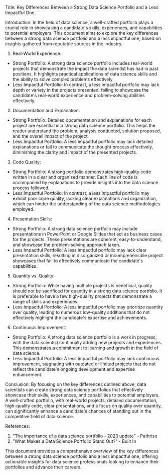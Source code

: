 Title: Key Differences Between a Strong Data Science Portfolio and a Less Impactful One

Introduction:
In the field of data science, a well-crafted portfolio plays a crucial role in showcasing a candidate's skills, experiences, and capabilities to potential employers. This document aims to explore the key differences between a strong data science portfolio and a less impactful one, based on insights gathered from reputable sources in the industry.

1. Real-World Experience:
- Strong Portfolio: A strong data science portfolio includes real-world projects that demonstrate the impact the data scientist has had in past positions. It highlights practical applications of data science skills and the ability to solve complex problems effectively.
- Less Impactful Portfolio: In contrast, a less impactful portfolio may lack depth or variety in the projects presented, failing to showcase the candidate's real-world experience and problem-solving abilities effectively.

2. Documentation and Explanation:
- Strong Portfolio: Detailed documentation and explanations for each project are essential in a strong data science portfolio. This helps the reader understand the problem, analysis conducted, solution proposed, and the overall impact of the project.
- Less Impactful Portfolio: A less impactful portfolio may lack detailed explanations or fail to communicate the thought process effectively, diminishing the clarity and impact of the presented projects.

3. Code Quality:
- Strong Portfolio: A strong portfolio demonstrates high-quality code written in a clear and organized manner. Each line of code is accompanied by explanations to provide insights into the data science process followed.
- Less Impactful Portfolio: In contrast, a less impactful portfolio may exhibit poor code quality, lacking clear explanations and organization, which can hinder the understanding of the data science methodologies employed.

4. Presentation Skills:
- Strong Portfolio: A strong data science portfolio may include presentations in PowerPoint or Google Slides that act as business cases for the projects. These presentations are coherent, easy-to-understand, and showcase the problem-solving approach taken.
- Less Impactful Portfolio: A less impactful portfolio may lack clear presentation skills, resulting in disorganized or incomprehensible project showcases that fail to effectively communicate the candidate's capabilities.

5. Quantity vs. Quality:
- Strong Portfolio: While having multiple projects is beneficial, quality should not be sacrificed for quantity in a strong data science portfolio. It is preferable to have a few high-quality projects that demonstrate a range of skills and experiences.
- Less Impactful Portfolio: A less impactful portfolio may prioritize quantity over quality, leading to numerous low-quality additions that do not effectively highlight the candidate's expertise and achievements.

6. Continuous Improvement:
- Strong Portfolio: A strong data science portfolio is a work in progress, with the data scientist continually adding new projects and experiences. This demonstrates a commitment to learning and growth in the field of data science.
- Less Impactful Portfolio: A less impactful portfolio may lack continuous improvement, stagnating with outdated or limited projects that do not reflect the candidate's ongoing development and expertise enhancement.

Conclusion:
By focusing on the key differences outlined above, data scientists can create strong data science portfolios that effectively showcase their skills, experiences, and capabilities to potential employers. A well-crafted portfolio, with real-world projects, detailed documentation, high-quality code, clear presentations, and a focus on quality over quantity, can significantly enhance a candidate's chances of standing out in the competitive field of data science.

References:
1. "The importance of a data science portfolio - 2023 update" - Pathrise
2. "What Makes a Data Science Portfolio Stand Out?" - Built In

This document provides a comprehensive overview of the key differences between a strong data science portfolio and a less impactful one, offering actionable insights for data science professionals looking to enhance their portfolios and advance their careers.